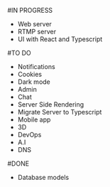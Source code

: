 #IN PROGRESS
  - Web server
  - RTMP server
  - UI with React and Typescript

#TO DO
  - Notifications
  - Cookies
  - Dark mode
  - Admin
  - Chat
  - Server Side Rendering
  - Migrate Server to Typescript
  - Mobile app
  - 3D
  - DevOps
  - A.I
  - DNS

#DONE
  - Database models
